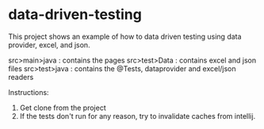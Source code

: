 # data-driven-testing

This project shows an example of how to data driven testing using data provider, excel, and json.

src>main>java : contains the pages
src>test>Data : contains excel and json files
src>test>java : contains the @Tests, dataprovider and excel/json readers

Instructions:
1. Get clone from the project
2. If the tests don't run for any reason, try to invalidate caches from intellij.
